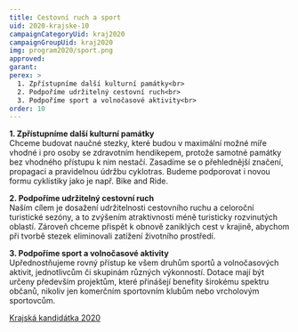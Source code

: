 ```yaml
---
title: Cestovní ruch a sport
uid: 2020-krajske-10
campaignCategoryUid: kraj2020
campaignGroupUid: kraj2020
img: program2020/sport.png
approved:
garant:
perex: >
  1. Zpřístupníme další kulturní památky<br>
  2. Podpoříme udržitelný cestovní ruch<br>
  3. Podpoříme sport a volnočasové aktivity<br>  
order: 10
---
```


**1. Zpřístupníme další kulturní památky**<br>
Chceme budovat naučné stezky, které budou v maximální možné míře vhodné i pro osoby se zdravotním hendikepem, protože samotné památky bez vhodného přístupu k nim nestačí. Zasadíme se o přehlednější značení, propagaci a pravidelnou údržbu cyklotras. Budeme podporovat i novou formu cyklistiky jako je např. Bike and Ride.

**2. Podpoříme udržitelný cestovní ruch**<br>
Naším cílem je dosažení udržitelnosti cestovního ruchu a celoroční turistické sezóny, a to zvýšením atraktivnosti méně turisticky rozvinutých oblastí. Zároveň chceme přispět k obnově zaniklých cest v krajině, abychom při tvorbě stezek eliminovali zatížení životního prostředí.

**3. Podpoříme sport a volnočasové aktivity**<br>
Upřednostňujeme rovný přístup ke všem druhům sportů a volnočasových aktivit, jednotlivcům či skupinám různých výkonností. Dotace mají být určeny především projektům, které přinášejí benefity širokému spektru občanů, nikoliv jen komerčním sportovním klubům nebo vrcholovým sportovcům.

[Krajská kandidátka 2020](/volby/2020/krajske/)

